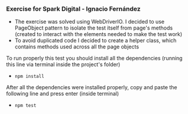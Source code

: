 ### Exercise for Spark Digital - Ignacio Fernández

* The exercise was solved using WebDriverIO. I decided to use PageObject pattern to isolate the test itself from page's
 methods (created to interact with the elements needed to make the test work)
* To avoid duplicated code I decided to create a helper class, which contains methods used across all the page objects

To run properly this test you should install all the dependencies (running this line via terminal inside the project's folder)

- `npm install`

After all the dependencies were installed properly, copy and paste the following line and press enter (inside terminal)

- `npm test`
